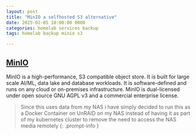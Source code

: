 ```yaml
---
layout: post
title: "MinIO a selfhosted S3 alternative"
date: 2025-02-05 10:00:00 0000
categories: homelab services backup
tags: homelab backup minio s3

---
```


## [MinIO](https://min.io/)
MinIO is a high-performance, S3 compatible object store. It is built for large scale AI/ML, data lake and database workloads. It is software-defined and runs on any cloud or on-premises infrastructure. MinIO is dual-licensed under open source GNU AGPL v3 and a commercial enterprise license. 

> Since this uses data from my NAS i have simply decided to run this as a Docker Container on UnRAID on my NAS instead of having it as part of my kubernetes cluster to remove the need to access the NAS media remotely
{: .prompt-info }